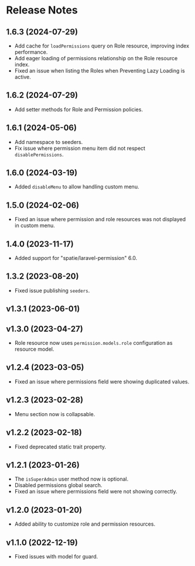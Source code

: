 # Release Notes

## 1.6.3 (2024-07-29)

- Add cache for `loadPermissions` query on Role resource, improving index performance.
- Add eager loading of permissions relationship on the Role resource index.
- Fixed an issue when listing the Roles when Preventing Lazy Loading is active.

## 1.6.2 (2024-07-29)

- Add setter methods for Role and Permission policies.

## 1.6.1 (2024-05-06)

- Add namespace to seeders.
- Fix issue where permission menu item did not respect `disablePermissions`.

## 1.6.0 (2024-03-19)

- Added `disableMenu` to allow handling custom menu.

## 1.5.0 (2024-02-06)

- Fixed an issue where permission and role resources was not displayed in custom menu.

## 1.4.0 (2023-11-17)

- Added support for "spatie/laravel-permission" 6.0.

## 1.3.2 (2023-08-20)

- Fixed issue publishing `seeders`.

## v1.3.1 (2023-06-01)

## v1.3.0 (2023-04-27)

- Role resource now uses `permission.models.role` configuration as resource model.

## v1.2.4 (2023-03-05)

- Fixed an issue where permissions field were showing duplicated values.

## v1.2.3 (2023-02-28)

- Menu section now is collapsable.

## v1.2.2 (2023-02-18)

- Fixed deprecated static trait property.

## v1.2.1 (2023-01-26)

- The `isSuperAdmin` user method now is optional.
- Disabled permissions global search.
- Fixed an issue where permissions field were not showing correctly.

## v1.2.0 (2023-01-20)

- Added ability to customize role and permission resources.

## v1.1.0 (2022-12-19)

- Fixed issues with model for guard.
